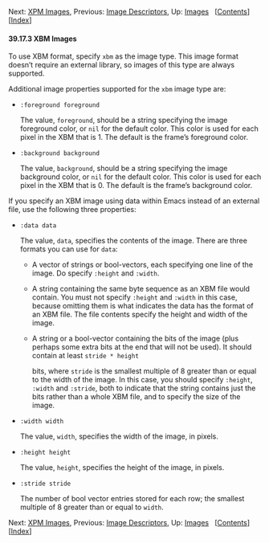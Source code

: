 <!-- This is the GNU Emacs Lisp Reference Manual
corresponding to Emacs version 27.2.

Copyright (C) 1990-1996, 1998-2021 Free Software Foundation,
Inc.

Permission is granted to copy, distribute and/or modify this document
under the terms of the GNU Free Documentation License, Version 1.3 or
any later version published by the Free Software Foundation; with the
Invariant Sections being "GNU General Public License," with the
Front-Cover Texts being "A GNU Manual," and with the Back-Cover
Texts as in (a) below.  A copy of the license is included in the
section entitled "GNU Free Documentation License."

(a) The FSF's Back-Cover Text is: "You have the freedom to copy and
modify this GNU manual.  Buying copies from the FSF supports it in
developing GNU and promoting software freedom." -->

<!-- Created by GNU Texinfo 6.7, http://www.gnu.org/software/texinfo/ -->

Next: [XPM Images](XPM-Images.html), Previous: [Image Descriptors](Image-Descriptors.html), Up: [Images](Images.html)   \[[Contents](index.html#SEC_Contents "Table of contents")]\[[Index](Index.html "Index")]

#### 39.17.3 XBM Images

To use XBM format, specify `xbm` as the image type. This image format doesn’t require an external library, so images of this type are always supported.

Additional image properties supported for the `xbm` image type are:

*   `:foreground foreground`

    The value, `foreground`, should be a string specifying the image foreground color, or `nil` for the default color. This color is used for each pixel in the XBM that is 1. The default is the frame’s foreground color.

*   `:background background`

    The value, `background`, should be a string specifying the image background color, or `nil` for the default color. This color is used for each pixel in the XBM that is 0. The default is the frame’s background color.

If you specify an XBM image using data within Emacs instead of an external file, use the following three properties:

*   `:data data`

    The value, `data`, specifies the contents of the image. There are three formats you can use for `data`:

    *   A vector of strings or bool-vectors, each specifying one line of the image. Do specify `:height` and `:width`.

    *   A string containing the same byte sequence as an XBM file would contain. You must not specify `:height` and `:width` in this case, because omitting them is what indicates the data has the format of an XBM file. The file contents specify the height and width of the image.

    *   A string or a bool-vector containing the bits of the image (plus perhaps some extra bits at the end that will not be used). It should contain at least `stride * height`

        <!-- /@w -->

        bits, where `stride` is the smallest multiple of 8 greater than or equal to the width of the image. In this case, you should specify `:height`, `:width` and `:stride`, both to indicate that the string contains just the bits rather than a whole XBM file, and to specify the size of the image.

*   `:width width`

    The value, `width`, specifies the width of the image, in pixels.

*   `:height height`

    The value, `height`, specifies the height of the image, in pixels.

*   `:stride stride`

    The number of bool vector entries stored for each row; the smallest multiple of 8 greater than or equal to `width`.

Next: [XPM Images](XPM-Images.html), Previous: [Image Descriptors](Image-Descriptors.html), Up: [Images](Images.html)   \[[Contents](index.html#SEC_Contents "Table of contents")]\[[Index](Index.html "Index")]
